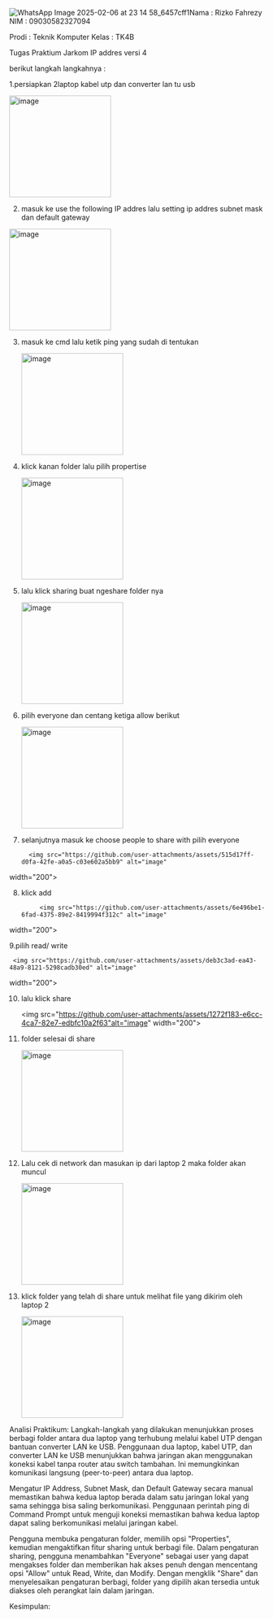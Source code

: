 ![WhatsApp Image 2025-02-06 at 23 14 58_6457cff1](https://github.com/user-attachments/assets/04cf9523-a45a-408d-b2eb-c968c1ad2ffd)Nama : Rizko Fahrezy
NIM : 09030582327094

Prodi : Teknik Komputer
Kelas : TK4B 

Tugas Praktium Jarkom
IP addres versi 4

berikut langkah langkahnya : 

1.persiapkan 2laptop kabel utp dan converter lan tu usb

<img src="https://github.com/user-attachments/assets/b0e625b6-a028-4198-bd50-84fcc5b724de" alt="image"
width="200">

2. masuk ke use the following IP addres lalu setting ip addres subnet mask dan default gateway

<img src="https://github.com/user-attachments/assets/764b824d-15b6-426b-973f-b9fcf0b352d6" alt="image"
width="200">

3. masuk ke cmd lalu ketik ping yang sudah di tentukan
   
   <img src="https://github.com/user-attachments/assets/72d51527-0905-4cbc-bedb-ee21ed1cef7d" alt="image"
width="200">

4. klick kanan folder lalu pilih propertise
   
   <img src="https://github.com/user-attachments/assets/76835258-0dab-44d1-b94b-d755957bc08a" alt="image"
width="200">

5. lalu klick sharing buat ngeshare folder nya
   
   <img src="https://github.com/user-attachments/assets/cb164dbb-f20f-4758-ae1c-f9cba27a1047" alt="image"
width="200">

6. pilih everyone dan centang ketiga allow berikut
   
      <img src="https://github.com/user-attachments/assets/30b791b8-f80a-4c90-9206-ecddfd2c2a81" alt="image"
width="200">

7. selanjutnya masuk ke choose people to share with pilih everyone
   
         <img src="https://github.com/user-attachments/assets/515d17ff-d0fa-42fe-a0a5-c03e602a5bb9" alt="image"
width="200">

8. klick add
   
            <img src="https://github.com/user-attachments/assets/6e496be1-6fad-4375-89e2-8419994f312c" alt="image"
width="200">

9.pilih read/ write

     <img src="https://github.com/user-attachments/assets/deb3c3ad-ea43-48a9-8121-5298cadb30ed" alt="image"
width="200">


10. lalu klick share
    
     <img src="https://github.com/user-attachments/assets/1272f183-e6cc-4ca7-82e7-edbfc10a2f63"alt="image"
width="200"> 

11. folder selesai di share
    
     <img src="https://github.com/user-attachments/assets/2890aec3-2328-42fb-b1ce-11b349ccc5a1" alt="image"
width="200">

12. Lalu cek di network dan masukan ip dari laptop 2 maka folder akan muncul
    
       <img src="https://github.com/user-attachments/assets/647548b4-b465-4024-a300-f505ee4f4c2b" alt="image"
width="200">

13. klick folder yang telah di share untuk melihat file yang dikirim oleh laptop 2

      <img src="https://github.com/user-attachments/assets/4812a0e9-5763-46d9-9088-0d3a506c72d2" alt="image"
width="200">

Analisi Praktikum:
Langkah-langkah yang dilakukan menunjukkan proses berbagi folder antara dua laptop yang terhubung melalui kabel UTP dengan bantuan converter LAN ke USB. Penggunaan dua laptop, kabel UTP, dan converter LAN ke USB menunjukkan bahwa jaringan akan menggunakan koneksi kabel tanpa router atau switch tambahan. Ini memungkinkan komunikasi langsung (peer-to-peer) antara dua laptop.

Mengatur IP Address, Subnet Mask, dan Default Gateway secara manual memastikan bahwa kedua laptop berada dalam satu jaringan lokal yang sama sehingga bisa saling berkomunikasi. Penggunaan perintah ping di Command Prompt untuk menguji koneksi memastikan bahwa kedua laptop dapat saling berkomunikasi melalui jaringan kabel.

Pengguna membuka pengaturan folder, memilih opsi "Properties", kemudian mengaktifkan fitur sharing untuk berbagi file. Dalam pengaturan sharing, pengguna menambahkan "Everyone" sebagai user yang dapat mengakses folder dan memberikan hak akses penuh dengan mencentang opsi "Allow" untuk Read, Write, dan Modify. Dengan mengklik "Share" dan menyelesaikan pengaturan berbagi, folder yang dipilih akan tersedia untuk diakses oleh perangkat lain dalam jaringan.

Kesimpulan:











 







